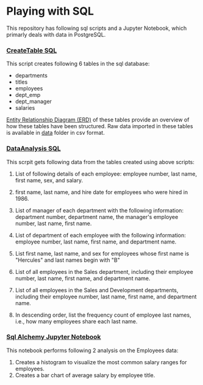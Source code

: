 # Playing with SQL
This repository has following sql scripts and a Jupyter Notebook, which primarly deals with data in PostgreSQL.

### [CreateTable SQL](EmployeeSQL/CreateTables.sql)
This script creates following 6 tables in the sql database:
* departments
* titles
* employees
* dept_emp
* dept_manager
* salaries

[Entity Relationship Diagram (ERD)](EmployeeSQL/ERD.png) of these tables provide an overview of how these tables have been structured.
Raw data imported in these tables is available in [data](EmployeeSQL/data) folder in csv format.

### [DataAnalysis SQL](EmployeeSQL/DataAnalysis.sql)
This scrpit gets following data from the tables created using above scripts:
1. List of following details of each employee: employee number, last name, first name, sex, and salary.

2. first name, last name, and hire date for employees who were hired in 1986.

3. List of manager of each department with the following information: department number, department name, the manager's employee number, last name, first name.

4. List of department of each employee with the following information: employee number, last name, first name, and department name.

5. List first name, last name, and sex for employees whose first name is "Hercules" and last names begin with "B"

6. List of all employees in the Sales department, including their employee number, last name, first name, and department name.

7. List of all employees in the Sales and Development departments, including their employee number, last name, first name, and department name.

8. In descending order, list the frequency count of employee last names, i.e., how many employees share each last name.

### [Sql Alchemy Jupyter Notebook](EmployeeSQL/sqlalchemy.ipynb)
This notebook performs following 2 analysis on the Employees data:
1. Creates a histogram to visualize the most common salary ranges for employees.
2. Creates a bar chart of average salary by employee title.
